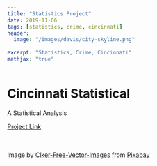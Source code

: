 ```yaml
---
title: "Statistics Project"
date: 2019-11-06
tags: [statistics, crime, cincinnati]
header:
  image: "/images/davis/city-skyline.png"
  
excerpt: "Statistics, Crime, Cincinnati"
mathjax: "true"
---
```


# Cincinnati Statistical
A Statistical Analysis 

<a href="https://github.com/amodavis/Cincinnati_Stats">Project Link</a>

<br>
<br>
Image by <a href="https://pixabay.com/users/clker-free-vector-images-3736/?utm_source=link-attribution&amp;utm_medium=referral&amp;utm_campaign=image&amp;utm_content=37585">Clker-Free-Vector-Images</a> from <a href="https://pixabay.com/?utm_source=link-attribution&amp;utm_medium=referral&amp;utm_campaign=image&amp;utm_content=37585">Pixabay</a>

